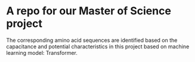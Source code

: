 # A repo for our Master of Science project

The corresponding amino acid sequences are identified based on the capacitance and potential characteristics
in this project based on machine learning model: Transformer.
